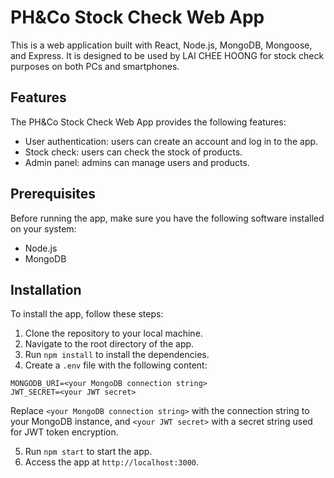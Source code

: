 

# PH&Co Stock Check Web App

This is a web application built with React, Node.js, MongoDB, Mongoose, and Express. It is designed to be used by LAI CHEE HOONG for stock check purposes on both PCs and smartphones.

## Features

The PH&Co Stock Check Web App provides the following features:

- User authentication: users can create an account and log in to the app.
- Stock check: users can check the stock of products.
- Admin panel: admins can manage users and products.

## Prerequisites

Before running the app, make sure you have the following software installed on your system:

- Node.js
- MongoDB

## Installation

To install the app, follow these steps:

1. Clone the repository to your local machine.
2. Navigate to the root directory of the app.
3. Run `npm install` to install the dependencies.
4. Create a `.env` file with the following content:

```
MONGODB_URI=<your MongoDB connection string>
JWT_SECRET=<your JWT secret>
```

Replace `<your MongoDB connection string>` with the connection string to your MongoDB instance, and `<your JWT secret>` with a secret string used for JWT token encryption.

5. Run `npm start` to start the app.
6. Access the app at `http://localhost:3000`.


